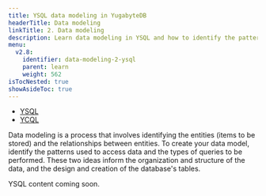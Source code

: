 ```yaml
---
title: YSQL data modeling in YugabyteDB
headerTitle: Data modeling
linkTitle: 2. Data modeling
description: Learn data modeling in YSQL and how to identify the patterns used to access data and the types of queries to be performed.
menu:
  v2.8:
    identifier: data-modeling-2-ysql
    parent: learn
    weight: 562
isTocNested: true
showAsideToc: true
---
```


<ul class="nav nav-tabs-alt nav-tabs-yb">

  <li >
    <a href="/latest/develop/learn/data-modeling-ysql" class="nav-link active">
      <i class="icon-postgres" aria-hidden="true"></i>
      YSQL
    </a>
  </li>

  <li >
    <a href="/latest/develop/learn/data-modeling-ycql" class="nav-link">
      <i class="icon-cassandra" aria-hidden="true"></i>
      YCQL
    </a>
  </li>

</ul>

Data modeling is a process that involves identifying the entities (items to be stored) and the relationships between entities. To create your data model, identify the patterns used to access data and the types of queries to be performed. These two ideas inform the organization and structure of the data, and the design and creation of the database's tables.

YSQL content coming soon.
